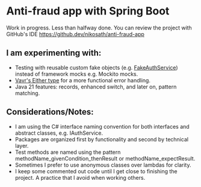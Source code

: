 # Anti-fraud app with Spring Boot
Work in progress. Less than halfway done. You can review the project with GitHub's IDE https://github.dev/nikosath/anti-fraud-app
## I am experimenting with:
  - Testing with reusable custom fake objects (e.g. [FakeAuthService](src/test/java/antifraud/security/service/FakeAuthService.java)) instead of framework mocks e.g. Mockito mocks.
- [Vavr's Either type](https://docs.vavr.io/#_either) for a more functional error handling.
- Java 21 features: records, enhanced switch, and later on, pattern matching.
## Considerations/Notes:
- I am using the C# interface naming convention for both interfaces and abstract classes, e.g. IAuthService.
- Packages are organized first by functionality and second by technical layer.
- Test methods are named using the pattern methodName_givenCondition_thenResult or methodName_expectResult.
- Sometimes I prefer to use anonymous classes over lambdas for clarity.
- I keep some commented out code until I get close to finishing the project. A practice that I avoid when working others.

